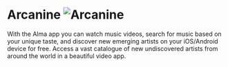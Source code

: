 # Arcanine ![Arcanine](http://sprites.pokecheck.org/i/059.gif)

With the Alma app you can watch music videos, search for music based on your unique taste, and discover new emerging artists on your iOS/Android device for free. Access a vast catalogue of new undiscovered artists from around the world in a beautiful video app.